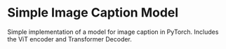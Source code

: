 # Simple Image Caption Model

Simple implementation of a model for image caption in PyTorch. Includes the ViT
encoder and Transformer Decoder.
